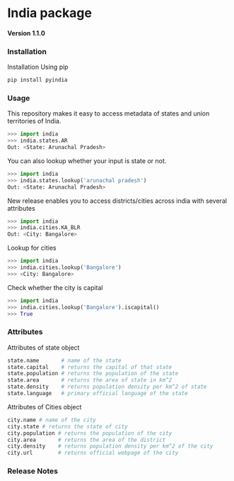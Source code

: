 # India package
#### Version 1.1.0
### Installation
Installation Using pip
```bash
pip install pyindia
```

### Usage
This repository makes it easy to access metadata of states and union territories of India.
```python
>>> import india
>>> india.states.AR
Out: <State: Arunachal Pradesh>
```

You can also lookup whether your input is state or not.
```python
>>> import india
>>> india.states.lookup('arunachal pradesh')
Out: <State: Arunachal Pradesh>
```

New release enables you to access districts/cities across india with several attributes
```python
>>> import india
>>> india.cities.KA_BLR
Out: <City: Bangalore>

```

Lookup for cities
```python
>>> import india
>>> india.cities.lookup('Bangalore')
>>> <City: Bangalore>
```

Check whether the city is capital
```python
>>> import india
>>> india.cities.lookup('Bangalore').iscapital()
>>> True
```

### Attributes

Attributes of state object

```python
state.name       # name of the state
state.capital    # returns the capital of that state
state.population # returns the population of the state
state.area       # returns the area of state in km^2
state.density    # returns population density per km^2 of state
state.language   # primary official language of the state
```

Attributes of Cities object

```python
city.name # name of the city
city.state # returns the state of city
city.population # returns the population of the city
city.area       # returns the area of the district
city.density    # returns population density per km^2 of the city
city.url        # returns official webpage of the city
```

### Release Notes

